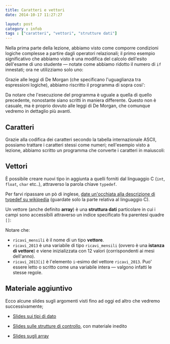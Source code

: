 ```yaml
---
title: Caratteri e vettori
date: 2014-10-17 11:27:27

layout: post
category : infob 
tags : ["caratteri", "vettori", "strutture dati"] 
---
```


Nella prima parte della lezione, abbiamo visto come comporre condizioni logiche complesse a partire dagli operatori relazionali; il primo esempio significativo che abbiamo visto è una modifica del calcolo dell'esito dell'esame di uno studente — notate come abbiamo ridotto il numero di `if` innestati; ora ne utilizziamo solo uno:

<script src="http://ideone.com/e.js/OHZ3r7" type="text/javascript" ></script>

Grazie alle leggi di De Morgan (che specificano l'uguaglianza tra espressioni logiche), abbiamo riscritto il programma di sopra cosi':

<script src="http://ideone.com/e.js/ws7q05" type="text/javascript" ></script>

Da notare che l'esecuzione del programma è uguale a quella di quello precedente, nonostante siano scritti in maniera differente. Questo non è casuale, ma è proprio dovuto alle leggi di De Morgan, che comunque vedremo in dettaglio più avanti.

## Caratteri

Grazie alla codifica dei caratteri secondo la tabella internazionale ASCII, possiamo trattare i caratteri stessi come numeri; nell'esempio visto a lezione, abbiamo scritto un programma che converte i caratteri in maiuscoli:

<script src="http://ideone.com/e.js/3cdMsq" type="text/javascript" ></script>

## Vettori

È possibile creare nuovi tipo in aggiunta a quelli forniti dal linguaggio C (`int`, `float`, `char` etc..), attraverso la parola chiave `typedef`. 

Per farvi ripassare un pò di inglese, [date un'occhiata alla descrizione di typedef su wikipedia](http://en.wikipedia.org/wiki/Typedef) (guardate solo la parte relativa al linguaggio C).

Un vettore (anche definito **array**) è una **struttura dati** particolare in cui i campi sono accessibili attraverso un indice specificato fra parentesi quadre `[]`:

<script src="http://ideone.com/e.js/2pdtrE" type="text/javascript" ></script>

Notare che:

* `ricavi_mensili` è il nome di un tipo **vettore**.
* `ricavi_2013` è una variabile di tipo `ricavi_mensili` (ovvero è una **istanza di vettore**) e viene inizializzata con 12 valori (corrispondenti ai mesi dell'anno).
* `ricavi_2013[i]` è l'elemento `i`-esimo del vettore `ricavi_2013`. Puo' essere letto o scritto come una variabile intera — valgono infatti le stesse regole.

## Materiale aggiuntivo

Ecco alcune slides sugli argomenti visti fino ad oggi ed altro che vedremo successivamente; 

* [Slides sui tipi di dato](https://dl.dropboxusercontent.com/u/5867765/slides-informatica-b/04_tipi_di_dato.pdf)

* [Slides sulle strutture di controllo](https://dl.dropboxusercontent.com/u/5867765/slides-informatica-b/05_strutture_di_controllo.pdf), con materiale inedito

* [Slides sugli array](https://dl.dropboxusercontent.com/u/5867765/slides-informatica-b/06_array_e_matrici.pdf)